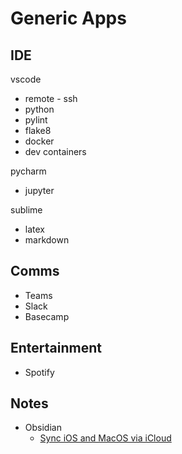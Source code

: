 # Generic Apps


## IDE
vscode
- remote - ssh
- python
- pylint
- flake8
- docker
- dev containers

pycharm
- jupyter

sublime
- latex
- markdown

## Comms
- Teams
- Slack
- Basecamp

## Entertainment
- Spotify

## Notes
- Obsidian
  - [Sync iOS and MacOS via iCloud](https://medium.com/@philiprpowis/setting-up-obsidian-sync-with-icloud-drive-459a14e5e070)
